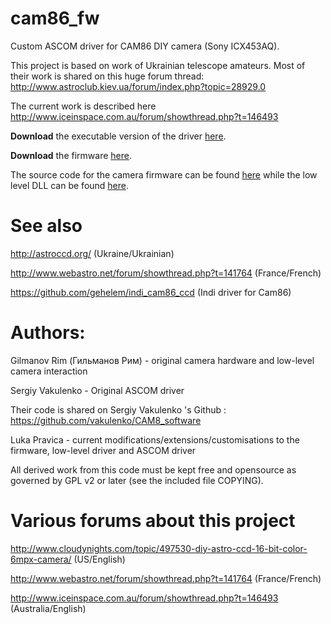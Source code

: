 # cam86_fw
Custom ASCOM driver for CAM86 DIY camera (Sony ICX453AQ).

This project is based on work of Ukrainian telescope amateurs.
Most of their work is shared on this huge forum thread:
http://www.astroclub.kiev.ua/forum/index.php?topic=28929.0

The current work is described here
http://www.iceinspace.com.au/forum/showthread.php?t=146493


**Download** the executable version of the driver [here](https://github.com/axsdenied/cam86_ASCOM/blob/master/cam86_setup.exe).

**Download** the firmware [here](https://github.com/axsdenied/cam86_fw/blob/master/Exe/cam86.hex).


The source code for the camera firmware can be found [here](https://github.com/axsdenied/cam86_fw) while the low level DLL can be found [here](https://github.com/axsdenied/cam86_dll).


# See also
http://astroccd.org/
(Ukraine/Ukrainian)

http://www.webastro.net/forum/showthread.php?t=141764
(France/French)

https://github.com/gehelem/indi_cam86_ccd
(Indi driver for Cam86)

# Authors:
Gilmanov Rim (Гильманов Рим) - original camera hardware and low-level camera interaction

Sergiy Vakulenko - Original ASCOM driver 

Their code is shared on Sergiy Vakulenko 's Github :
https://github.com/vakulenko/CAM8_software


Luka Pravica - current modifications/extensions/customisations to the firmware, low-level driver and ASCOM driver

All derived work from this code must be kept free and opensource as governed by GPL v2 or later (see the included file COPYING).

# Various forums about this project
http://www.cloudynights.com/topic/497530-diy-astro-ccd-16-bit-color-6mpx-camera/
(US/English)

http://www.webastro.net/forum/showthread.php?t=141764
(France/French)

http://www.iceinspace.com.au/forum/showthread.php?t=146493
(Australia/English)

